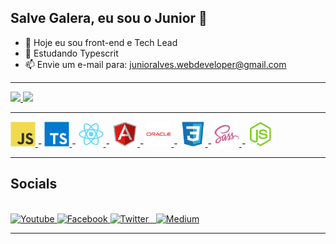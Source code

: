 ## Salve Galera, eu sou o Junior 👋

- 🔭  Hoje eu sou front-end e Tech Lead
- 🌱  Estudando Typescrit
- 📫  Envie um e-mail para: junioralves.webdeveloper@gmail.com

<hr>
<div>
  <a href="https://github.com/Thejuniordev/github-readme-stats">
    <img height="180em" src="https://github-readme-stats.vercel.app/api/?username=Thejuniordev&show_icons=true&theme=tokyonight" />
    <img height="180em" src="https://github-readme-stats.vercel.app/api/top-langs/?username=Thejuniordev&&layout=compact&theme=tokyonight" />
  </a>
</div>

<hr>
<div>
  <a href="https://developer.mozilla.org/pt-BR/docs/Web/JavaScript" target="_blank"> 
    <img src="https://raw.githubusercontent.com/devicons/devicon/master/icons/javascript/javascript-original.svg" alt="Javascript" width="40" height="40"/> 
  </a>
  -
  <a href="https://www.typescriptlang.org/" target="_blank"> 
    <img src="https://raw.githubusercontent.com/devicons/devicon/master/icons/typescript/typescript-original.svg" alt="Typescript" width="40" height="40"/> 
  </a>
  -
  <a href="https://pt-br.reactjs.org/" target="_blank"> 
    <img src="https://raw.githubusercontent.com/devicons/devicon/master/icons/react/react-original.svg" alt="React JS" width="40" height="40"/> 
  </a>
  -
  <a href="https://angular.io/" target="_blank"> 
    <img src="https://raw.githubusercontent.com/devicons/devicon/master/icons/angularjs/angularjs-original.svg" alt="Angular" width="40" height="40"/> 
  </a>
  -
  <a href="https://www.oracle.com/br/index.html" target="_blank"> 
    <img src="https://raw.githubusercontent.com/devicons/devicon/master/icons/oracle/oracle-original.svg" alt="Oracle" width="40" height="40"/> 
  </a>
  -
  <a href="https://www.w3schools.com/css/" target="_blank"> 
    <img src="https://raw.githubusercontent.com/devicons/devicon/master/icons/css3/css3-original.svg" alt="CSS3" width="40" height="40"/> 
  </a>
  -
  <a href="https://sass-lang.com/" target="_blank"> 
    <img src="https://raw.githubusercontent.com/devicons/devicon/master/icons/sass/sass-original.svg" alt="Sass" width="40" height="40"/> 
  </a>
  -
  <a href="https://nodejs.org/en/" target="_blank"> 
    <img src="https://raw.githubusercontent.com/devicons/devicon/master/icons/nodejs/nodejs-original.svg" alt="Node Js" width="40" height="40"/> 
  </a>
</div>

<hr>

## Socials
<br>
<div>
  <a href="https://www.youtube.com/channel/UCwzqfQjmzk-mcLMegXl2lTg" target="_blank">
    <img src="https://img.shields.io/badge/YouTube-FF0000?style=for-the-badge&logo=youtube&logoColor=white" alt="Youtube"/>
  </a>
  <a href="https://www.facebook.com/Junioralvessantoss" target="_blank">
    <img src="https://img.shields.io/badge/Facebook-1877F2?style=for-the-badge&logo=facebook&logoColor=white" alt="Facebook"/>
  </a>
  <a href="https://twitter.com/junyor_alves" target="_blank">
    <img src="https://img.shields.io/badge/Twitter-1DA1F2?style=for-the-badge&logo=twitter&logoColor=white" alt="Twitter"/>
  </a>
  <a href="https://www.linkedin.com/in/junior-alves-3a8b3296/" target="_blank">
    <img src="https://img.shields.io/badge/LinkedIn-0077B5?style=for-the-badge&logo=linkedin&logoColor=white" alt=""/>
  </a>
  <a href="https://www.instagram.com/user.junior/" target="_blank">
    <img src="https://img.shields.io/badge/Instagram-E4405F?style=for-the-badge&logo=instagram&logoColor=white" alt=""/>
  </a>
  <a href="https://junioralves-webdeveloper.medium.com/" target="_blank">
    <img src="https://img.shields.io/badge/Medium-12100E?style=for-the-badge&logo=medium&logoColor=white" alt="Medium"/>
  </a>
</div>

<hr>



